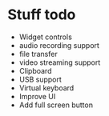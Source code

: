 # Stuff todo

* Widget controls
* audio recording support
* file transfer
* video streaming support
* Clipboard
* USB support
* Virtual keyboard
* Improve UI
* Add full screen button
